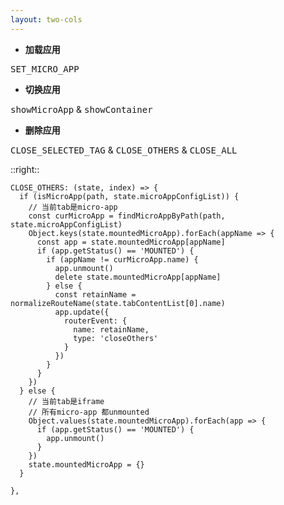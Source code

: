 ```yaml
---
layout: two-cols
---
```


- **加载应用** 

<kbd>SET_MICRO_APP</kbd>

- **切换应用** 

<kbd>showMicroApp</kbd> & <kbd>showContainer</kbd>

- **删除应用** 

<kbd>CLOSE_SELECTED_TAG</kbd> & <kbd>CLOSE_OTHERS</kbd> & <kbd>CLOSE_ALL</kbd>

::right::



```js{8-19|26}
CLOSE_OTHERS: (state, index) => {
  if (isMicroApp(path, state.microAppConfigList)) {
    // 当前tab是micro-app
    const curMicroApp = findMicroAppByPath(path, state.microAppConfigList)
    Object.keys(state.mountedMicroApp).forEach(appName => {
      const app = state.mountedMicroApp[appName]
      if (app.getStatus() == 'MOUNTED') {
        if (appName != curMicroApp.name) {
          app.unmount()
          delete state.mountedMicroApp[appName]
        } else {
          const retainName = normalizeRouteName(state.tabContentList[0].name)
          app.update({
            routerEvent: {
              name: retainName,
              type: 'closeOthers'
            }
          })
        }
      }
    })
  } else {
    // 当前tab是iframe
    // 所有micro-app 都unmounted
    Object.values(state.mountedMicroApp).forEach(app => {
      if (app.getStatus() == 'MOUNTED') {
        app.unmount()
      }
    })
    state.mountedMicroApp = {}
  }

},
```
